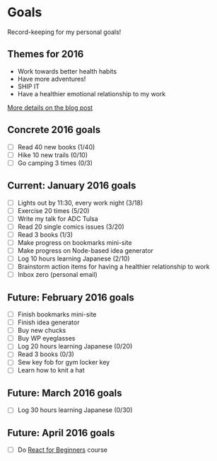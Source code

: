 # Goals
Record-keeping for my personal goals!

## Themes for 2016

* Work towards better health habits
* Have more adventures!
* SHIP IT
* Have a healthier emotional relationship to my work

[More details on the blog post](http://melanie-richards.com/blog/my-2015-in-review)

## Concrete 2016 goals

* [ ] Read 40 new books (1/40)
* [ ] Hike 10 new trails (0/10)
* [ ] Go camping 3 times (0/3)

## Current: January 2016 goals

* [ ] Lights out by 11:30, every work night (3/18)
* [ ] Exercise 20 times (5/20)
* [ ] Write my talk for ADC Tulsa
* [ ] Read 20 single comics issues (3/20)
* [ ] Read 3 books (1/3)
* [ ] Make progress on bookmarks mini-site
* [ ] Make progress on Node-based idea generator
* [ ] Log 10 hours learning Japanese (2/10)
* [ ] Brainstorm action items for having a healthier relationship to work
* [ ] Inbox zero (personal email)

## Future: February 2016 goals

* [ ] Finish bookmarks mini-site
* [ ] Finish idea generator
* [ ] Buy new chucks
* [ ] Buy WP eyeglasses
* [ ] Log 20 hours learning Japanese (0/20)
* [ ] Read 3 books (0/3)
* [ ] Sew key fob for gym locker key
* [ ] Learn how to knit a hat

## Future: March 2016 goals

* [ ] Log 30 hours learning Japanese (0/30)

## Future: April 2016 goals

* [ ] Do [React for Beginners](https://reactforbeginners.com/) course
